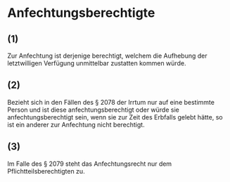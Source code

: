 # Anfechtungsberechtigte



## (1)

 Zur Anfechtung ist derjenige berechtigt, welchem die Aufhebung der letztwilligen Verfügung unmittelbar zustatten kommen würde.

## (2)

 Bezieht sich in den Fällen des § 2078 der Irrtum nur auf eine bestimmte Person und ist diese anfechtungsberechtigt oder würde sie anfechtungsberechtigt sein, wenn sie zur Zeit des Erbfalls gelebt hätte, so ist ein anderer zur Anfechtung nicht berechtigt.

## (3)

 Im Falle des § 2079 steht das Anfechtungsrecht nur dem Pflichtteilsberechtigten zu. 

